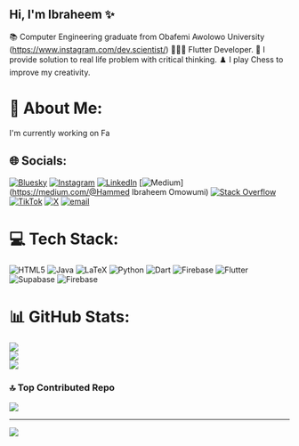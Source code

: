 ## Hi, I'm Ibraheem ✨

📚 Computer Engineering graduate from Obafemi Awolowo University (https://www.instagram.com/dev.scientist/)
🧑🏻‍💻 Flutter Developer.
📝 I provide solution to real life problem with critical thinking.
♟️ I play Chess to improve my creativity.
# 💫 About Me:
I'm currently working on Fa


## 🌐 Socials:
[![Bluesky](https://img.shields.io/badge/bluesky-0285FF?style=for-the-badge&logo=bluesky&logoColor=%23FFFFFF)](https://bsky.app/profile/Scientist265) [![Instagram](https://img.shields.io/badge/Instagram-%23E4405F.svg?logo=Instagram&logoColor=white)](https://instagram.com/dev.Scientist) [![LinkedIn](https://img.shields.io/badge/LinkedIn-%230077B5.svg?logo=linkedin&logoColor=white)](https://linkedin.com/in/ibraheem-hammed) [![Medium](https://img.shields.io/badge/Medium-12100E?logo=medium&logoColor=white)](https://medium.com/@Hammed Ibraheem Omowumi) [![Stack Overflow](https://img.shields.io/badge/-Stackoverflow-FE7A16?logo=stack-overflow&logoColor=white)](https://stackoverflow.com/users/11497314) [![TikTok](https://img.shields.io/badge/TikTok-%23000000.svg?logo=TikTok&logoColor=white)](https://tiktok.com/@dev.s) [![X](https://img.shields.io/badge/X-black.svg?logo=X&logoColor=white)](https://x.com/Scientist_068) [![email](https://img.shields.io/badge/Email-D14836?logo=gmail&logoColor=white)](mailto:hibraheem160@gmail.com) 

# 💻 Tech Stack:
![HTML5](https://img.shields.io/badge/html5-%23E34F26.svg?style=for-the-badge&logo=html5&logoColor=white) ![Java](https://img.shields.io/badge/java-%23ED8B00.svg?style=for-the-badge&logo=openjdk&logoColor=white) ![LaTeX](https://img.shields.io/badge/latex-%23008080.svg?style=for-the-badge&logo=latex&logoColor=white) ![Python](https://img.shields.io/badge/python-3670A0?style=for-the-badge&logo=python&logoColor=ffdd54) ![Dart](https://img.shields.io/badge/dart-%230175C2.svg?style=for-the-badge&logo=dart&logoColor=white) ![Firebase](https://img.shields.io/badge/firebase-%23039BE5.svg?style=for-the-badge&logo=firebase) ![Flutter](https://img.shields.io/badge/Flutter-%2302569B.svg?style=for-the-badge&logo=Flutter&logoColor=white) ![Supabase](https://img.shields.io/badge/Supabase-3ECF8E?style=for-the-badge&logo=supabase&logoColor=white) ![Firebase](https://img.shields.io/badge/firebase-a08021?style=for-the-badge&logo=firebase&logoColor=ffcd34)
# 📊 GitHub Stats:
![](https://github-readme-stats.vercel.app/api?username=Scientist265&theme=dark&hide_border=false&include_all_commits=false&count_private=false)<br/>
![](https://nirzak-streak-stats.vercel.app/?user=Scientist265&theme=dark&hide_border=false)<br/>
![](https://github-readme-stats.vercel.app/api/top-langs/?username=Scientist265&theme=dark&hide_border=false&include_all_commits=false&count_private=false&layout=compact)

### 🔝 Top Contributed Repo
![](https://github-contributor-stats.vercel.app/api?username=Scientist265&limit=5&theme=dark&combine_all_yearly_contributions=true)

---
[![](https://visitcount.itsvg.in/api?id=Scientist265&icon=0&color=0)](https://visitcount.itsvg.in)

<!-- Proudly created with GPRM ( https://gprm.itsvg.in ) -->
